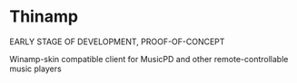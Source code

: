 # Thinamp

EARLY STAGE OF DEVELOPMENT, PROOF-OF-CONCEPT

Winamp-skin compatible client for MusicPD and other remote-controllable music players